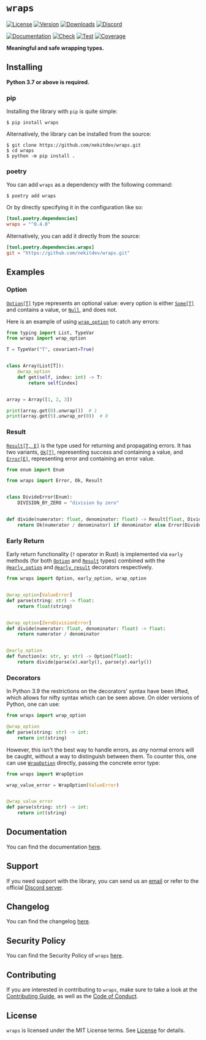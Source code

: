 # `wraps`

[![License][License Badge]][License]
[![Version][Version Badge]][Package]
[![Downloads][Downloads Badge]][Package]
[![Discord][Discord Badge]][Discord]

[![Documentation][Documentation Badge]][Documentation]
[![Check][Check Badge]][Actions]
[![Test][Test Badge]][Actions]
[![Coverage][Coverage Badge]][Coverage]

**Meaningful and safe wrapping types.**

## Installing

**Python 3.7 or above is required.**

### pip

Installing the library with `pip` is quite simple:

```console
$ pip install wraps
```

Alternatively, the library can be installed from the source:

```console
$ git clone https://github.com/nekitdev/wraps.git
$ cd wraps
$ python -m pip install .
```

### poetry

You can add `wraps` as a dependency with the following command:

```console
$ poetry add wraps
```

Or by directly specifying it in the configuration like so:

```toml
[tool.poetry.dependencies]
wraps = "^0.4.0"
```

Alternatively, you can add it directly from the source:

```toml
[tool.poetry.dependencies.wraps]
git = "https://github.com/nekitdev/wraps.git"
```

## Examples

### Option

[`Option[T]`][wraps.option.Option] type represents an optional value: every option is either
[`Some[T]`][wraps.option.Some] and contains a value, or [`Null`][wraps.option.Null], and does not.

Here is an example of using [`wrap_option`][wraps.wraps.wrap_option] to catch any errors:

```python
from typing import List, TypeVar
from wraps import wrap_option

T = TypeVar("T", covariant=True)


class Array(List[T]):
    @wrap_option
    def get(self, index: int) -> T:
        return self[index]


array = Array([1, 2, 3])

print(array.get(0).unwrap())  # 1
print(array.get(5).unwrap_or(0))  # 0
```

### Result

[`Result[T, E]`][wraps.result.Result] is the type used for returning and propagating errors.
It has two variants, [`Ok[T]`][wraps.result.Ok], representing success and containing a value,
and [`Error[E]`][wraps.result.Error], representing error and containing an error value.

```python
from enum import Enum

from wraps import Error, Ok, Result


class DivideError(Enum):
    DIVISION_BY_ZERO = "division by zero"


def divide(numerator: float, denominator: float) -> Result[float, DivideError]:
    return Ok(numerator / denominator) if denominator else Error(DivideError.DIVISION_BY_ZERO)
```

### Early Return

Early return functionality (`?` operator in Rust) is implemented via `early` methods
(for both [`Option`][wraps.option.Option] and [`Result`][wraps.result.Result] types)
combined with the [`@early_option`][wraps.early.early_option] and
[`@early_result`][wraps.early.early_result] decorators respectively.

```python
from wraps import Option, early_option, wrap_option


@wrap_option[ValueError]
def parse(string: str) -> float:
    return float(string)


@wrap_option[ZeroDivisionError]
def divide(numerator: float, denominator: float) -> float:
    return numerator / denominator


@early_option
def function(x: str, y: str) -> Option[float]:
    return divide(parse(x).early(), parse(y).early())
```

### Decorators

In Python 3.9 the restrictions on the decorators' syntax have been lifted, which allows for nifty
syntax which can be seen above. On older versions of Python, one can use:

```python
from wraps import wrap_option

@wrap_option
def parse(string: str) -> int:
    return int(string)
```

However, this isn't the best way to handle errors, as *any* normal errors will be caught, without
a way to distinguish between them.
To counter this, one can use [`WrapOption`][wraps.wraps.WrapOption] directly,
passing the concrete error type:

```python
from wraps import WrapOption

wrap_value_error = WrapOption(ValueError)


@wrap_value_error
def parse(string: str) -> int:
    return int(string)
```

## Documentation

You can find the documentation [here][Documentation].

## Support

If you need support with the library, you can send us an [email][Email]
or refer to the official [Discord server][Discord].

## Changelog

You can find the changelog [here][Changelog].

## Security Policy

You can find the Security Policy of `wraps` [here][Security].

## Contributing

If you are interested in contributing to `wraps`, make sure to take a look at the
[Contributing Guide][Contributing Guide], as well as the [Code of Conduct][Code of Conduct].

## License

`wraps` is licensed under the MIT License terms. See [License][License] for details.

[Email]: mailto:support@nekit.dev

[Discord]: https://nekit.dev/discord

[Actions]: https://github.com/nekitdev/wraps/actions

[Changelog]: https://github.com/nekitdev/wraps/blob/main/CHANGELOG.md
[Code of Conduct]: https://github.com/nekitdev/wraps/blob/main/CODE_OF_CONDUCT.md
[Contributing Guide]: https://github.com/nekitdev/wraps/blob/main/CONTRIBUTING.md
[Security]: https://github.com/nekitdev/wraps/blob/main/SECURITY.md

[License]: https://github.com/nekitdev/wraps/blob/main/LICENSE

[Package]: https://pypi.org/project/wraps
[Coverage]: https://codecov.io/gh/nekitdev/wraps
[Documentation]: https://nekitdev.github.io/wraps

[Discord Badge]: https://img.shields.io/badge/chat-discord-5865f2
[License Badge]: https://img.shields.io/pypi/l/wraps
[Version Badge]: https://img.shields.io/pypi/v/wraps
[Downloads Badge]: https://img.shields.io/pypi/dm/wraps

[Documentation Badge]: https://github.com/nekitdev/wraps/workflows/docs/badge.svg
[Check Badge]: https://github.com/nekitdev/wraps/workflows/check/badge.svg
[Test Badge]: https://github.com/nekitdev/wraps/workflows/test/badge.svg
[Coverage Badge]: https://codecov.io/gh/nekitdev/wraps/branch/main/graph/badge.svg

[wraps.option.Option]: https://nekitdev.github.io/wraps/reference/option#wraps.option.Option
[wraps.option.Some]: https://nekitdev.github.io/wraps/reference/option#wraps.option.Some
[wraps.option.Null]: https://nekitdev.github.io/wraps/reference/option#wraps.option.Null

[wraps.result.Result]: https://nekitdev.github.io/wraps/reference/result#wraps.result.Result
[wraps.result.Ok]: https://nekitdev.github.io/wraps/reference/result#wraps.result.Ok
[wraps.result.Error]: https://nekitdev.github.io/wraps/reference/result#wraps.result.Error

[wraps.wraps.wrap_option]: https://nekitdev.github.io/wraps/reference/wraps#wraps.wraps.wrap_option

[wraps.wraps.WrapOption]: https://nekitdev.github.io/wraps/reference/wraps#wraps.wraps.WrapOption

[wraps.early.early_option]: https://nekitdev.github.io/wraps/reference/early#wraps.early.early_option
[wraps.early.early_result]: https://nekitdev.github.io/wraps/reference/early#wraps.early.early_result
